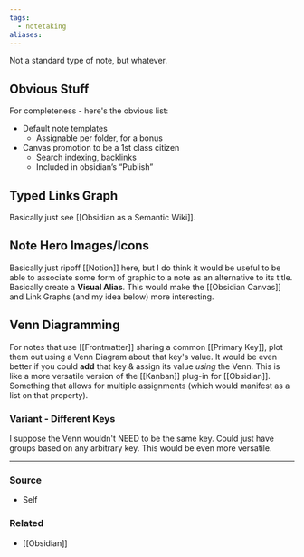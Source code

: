 ```yaml
---
tags:
  - notetaking
aliases:
---
```

Not a standard type of note, but whatever.
## Obvious Stuff
For completeness - here's the obvious list:
- Default note templates
	- Assignable per folder, for a bonus
- Canvas promotion to be a 1st class citizen
	- Search indexing, backlinks
	- Included in obsidian’s “Publish”
## Typed Links Graph
Basically just see [[Obsidian as a Semantic Wiki]]. 
## Note Hero Images/Icons
Basically just ripoff [[Notion]] here, but I do think it would be useful to be able to associate some form of graphic to a note as an alternative to its title. Basically create a **Visual Alias**. This would make the [[Obsidian Canvas]] and Link Graphs (and my idea below) more interesting.
## Venn Diagramming
For notes that use [[Frontmatter]] sharing a common [[Primary Key]], plot them out using a Venn Diagram about that key's value. It would be even better if you could **add** that key & assign its value *using* the Venn. This is like a more versatile version of the [[Kanban]] plug-in for [[Obsidian]]. Something that allows for multiple assignments (which would manifest as a list on that property).
### Variant - Different Keys
I suppose the Venn wouldn't NEED to be the same key. Could just have groups based on any arbitrary key. This would be even more versatile. 

****
### Source
- Self
### Related
- [[Obsidian]]
